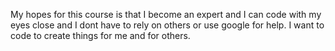 My hopes for this course is that I become an expert and I can code with my eyes close and I dont have to rely on others or use google for help. I want to code to create things for me and for others. 

